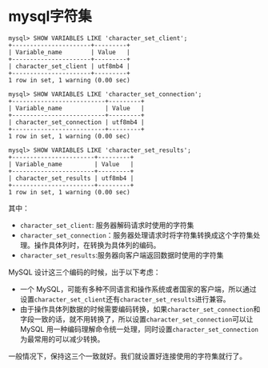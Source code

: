 # mysql字符集

```shell
mysql> SHOW VARIABLES LIKE 'character_set_client';
+----------------------+---------+
| Variable_name        | Value   |
+----------------------+---------+
| character_set_client | utf8mb4 |
+----------------------+---------+
1 row in set, 1 warning (0.00 sec)

mysql> SHOW VARIABLES LIKE 'character_set_connection';
+--------------------------+---------+
| Variable_name            | Value   |
+--------------------------+---------+
| character_set_connection | utf8mb4 |
+--------------------------+---------+
1 row in set, 1 warning (0.00 sec)

mysql> SHOW VARIABLES LIKE 'character_set_results';
+-----------------------+---------+
| Variable_name         | Value   |
+-----------------------+---------+
| character_set_results | utf8mb4 |
+-----------------------+---------+
1 row in set, 1 warning (0.00 sec)
```

其中：

- `character_set_client`: 服务器解码请求时使用的字符集
- `character_set_connection`：服务器处理请求时将字符集转换成这个字符集处理。操作具体列时，在转换为具体列的编码。
- `character_set_results`:服务器向客户端返回数据时使用的字符集

MySQL 设计这三个编码的时候，出于以下考虑：

- 一个 MySQL，可能有多种不同语言和操作系统或者国家的客户端，所以通过设置`character_set_client`还有`character_set_results`进行兼容。
- 由于操作具体列数据的时候需要编码转换，如果`character_set_connection`和字段一致的话，就不用转换了，所以设置`character_set_connection`可以让 MySQL 用一种编码理解命令统一处理，同时设置`character_set_connection`为最常用的可以减少转换。

一般情况下，保持这三个一致就好。我们就设置好连接使用的字符集就行了。